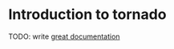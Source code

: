 # Introduction to tornado

TODO: write [great documentation](http://jacobian.org/writing/what-to-write/)
